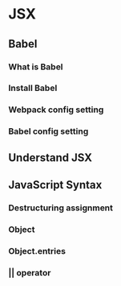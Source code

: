 # JSX

## Babel

### What is Babel

### Install Babel

### Webpack config setting

### Babel config setting

## Understand JSX

## JavaScript Syntax

### Destructuring assignment

### Object

### Object.entries

### || operator
